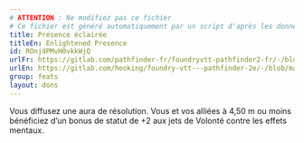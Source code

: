 ```yaml
---
# ATTENTION : Ne modifiez pas ce fichier
# Ce fichier est généré automatiquement par un script d'après les données du module Foundry VTT officiel et de sa traduction
title: Présence éclairée
titleEn: Enlightened Presence
id: ROnjdPMvH0vkkWjQ
urlFr: https://gitlab.com/pathfinder-fr/foundryvtt-pathfinder2-fr/-/blob/master/data/feats/ROnjdPMvH0vkkWjQ.htm
urlEn: https://gitlab.com/hooking/foundry-vtt---pathfinder-2e/-/blob/master/packs/data/feats.db/enlightened-presence.json
group: feats
layout: dons
---
```

Vous diffusez une aura de résolution. Vous et vos alliées à 4,50 m ou moins bénéficiez d’un bonus de statut de +2 aux jets de Volonté contre les effets mentaux.


